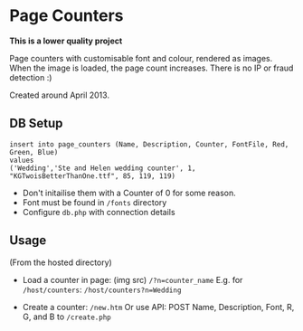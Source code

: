 # Page Counters

**This is a lower quality project**

Page counters with customisable font and colour, rendered as images. When the image is loaded, the page count increases. There is no IP or fraud detection :)

Created around April 2013.

## DB Setup

	insert into page_counters (Name, Description, Counter, FontFile, Red, Green, Blue)
	values
	('Wedding','Ste and Helen wedding counter', 1, "KGTwoisBetterThanOne.ttf", 85, 119, 119)

 * Don't initailise them with a Counter of 0 for some reason.
 * Font must be found in `/fonts` directory
 * Configure `db.php` with connection details

## Usage

(From the hosted directory)

 *	Load a counter in page: (img src) `/?n=counter_name`
	E.g. for `/host/counters`: `/host/counters?n=Wedding`

 *	Create a counter: `/new.htm`
	Or use API: POST Name, Description, Font, R, G, and B to `/create.php`
